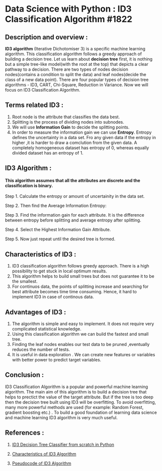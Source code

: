 # Data Science with Python : ID3 Classification Algorithm #1822

## Description and overview :

<b>ID3 algorithm</b> (Iterative Dichotomiser 3) is a specific machine learning algorithm. This classification algorithm follows a greedy approach of building a decision tree. 
Let us learn about <b>decision tree</b> first, it is nothing but a simple tree-like model(with the root at the top) that depicts a clear pathway to a decision. There are two types of nodes decision nodes(contains a condition to split the data) and leaf nodes(decide the class of a new data point).
There are four popular types of decision tree algorithms - ID3, CART, Chi-Square, Reduction in Variance.
Now we will focus on ID3 Classification Algorithm.

## Terms related ID3 :

1. Root node is the attribute that classifies the data best.
2. Splitting is the process of dividing nodes into subnodes. 
3. We will use <b>Information Gain</b> to decide the splitting points.
4. In order to measure the information gain we can use <b>Entropy</b>. Entropy defines the uncertainty in a data set. Fro any given data if the entropy in higher ,it is harder to draw a comclution from the given data. A completely homogeneous dataset has entropy of 0, whereas equally divided dataset has an entropy of 1.

## ID3 Algorithm :

#### This algorithm assumes that all the attributes are discrete and the classification is binary.

Step 1. Calculate the entropy or amount of uncertainity in the data set.

Step 2. Then find the Average Information Entropy:

Step 3. Find the information gain for each attribute. It is the difference between entropy before splitting and average entropy after splitting.

Step 4. Select the Highest Information Gain Attribute.

Step 5. Now just repeat until the desired tree is formed.

## Characteristics of ID3 :

1. ID3 classification algorithm follows greedy approach. There is a high possibility to get stuck in local optimum results.
2. This algorithm helps to build small trees but does not guarantee it to be the smallest.
3. For continuos data, the points of splitting increase and searching for best attribute becomes time time consuming. Hence, it hard to implement ID3 in case of continous data.

## Advantages of ID3 :

1. The algorithm is simple and easy to implement. It does not require very complicated statistical knowledge.
2. Using this classification algorithm we can build the fastest and small tree.
3. Finding the leaf nodes enables our test data to be pruned ,eventually reduces the number of tests.
4. It is useful in data exploration . We can create new features or variables with better power to predict target variables.

## Conclusion :

ID3 Classification Algorithm is a popular and powerful machine learning algorithm. The main aim of this algorithm is to build a decision tree that helps to prectict the value of the target attribute. 
But if the tree is too deep then the decision tree built using ID3 will be overfitting. To avoid overfitting, many more powerful methods are used (for example: Random Forest, gradient boosting etc.) . To build a good foundation of learning data science and machine learning ID3 algorithm is very much useful.

## References :

1. <a href = "https://towardsdatascience.com/id3-decision-tree-classifier-from-scratch-in-python-b38ef145fd90#:~:text=%20ID3%20Decision%20Tree%20Classifier%20from%20scratch%20in,wind%20blows%20from%20the%20South.%20If...%20More%20\">ID3 Decision Tree Classifier from scratch in Python</a>

2. <a href = "https://iq.opengenus.org/id3-algorithm/#:~:text=Characteristics%20of%20ID3%20Algorithm%20are%20as%20follows%3A%201,produce%20the%20smallest%20possible%20tree.%20More%20items...%20\">Characteristics of ID3 Algorithm</a>

3. <a href = "https://en.wikipedia.org/wiki/ID3_algorithm#Pseudocode\"> Pseudocode of ID3 Algorithm</a>
